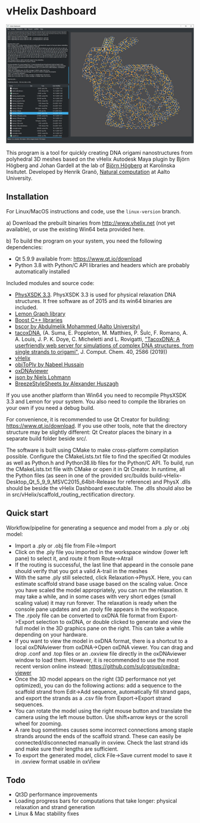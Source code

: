# vHelix Dashboard

![Dashboard view](doc/dashboard.jpg)

This program is a tool for quickly creating DNA origami nanostructures from polyhedral 3D meshes based on the vHelix Autodesk Maya plugin by Björn Högberg and Johan Gardell at the lab of [Björn Högberg](http://www.hogberglab.net/) at Karolinska Insitutet.
Developed by Henrik Granö, [Natural computation](https://research.cs.aalto.fi/nc/) at Aalto University.

## Installation

For Linux/MacOS instructions and code, use the `linux-version` branch.

a) Download the prebuilt binaries from http://www.vhelix.net (not yet available), or use the existing Win64 beta provided here.

b) To build the program on your system, you need the following dependencies:

- Qt 5.9.9 available from: https://www.qt.io/download
- Python 3.8 with Python/C API libraries and headers which are probably automatically installed

Included modules and source code:
- [PhysXSDK 3.3](https://github.com/yangzhengxing/PhysX-3.3). PhysXSDK 3.3 is used for physical relaxation DNA structures. It free software as of 2015 and its win64 binaries are included.
- [Lemon Graph library](https://lemon.cs.elte.hu/trac/lemon)
- [Boost C++ libraries](https://www.boost.org/)
- [bscor by Abdulmelik Mohammed (Aalto University)](https://github.com/mohamma1/bscor)
- [tacoxDNA](https://github.com/lorenzo-rovigatti/tacoxDNA),  (A. Suma, E. Poppleton, M. Matthies, P. Šulc, F. Romano, A. A. Louis, J. P. K. Doye, C. Micheletti and L. Rovigatti, ["TacoxDNA: A userfriendly web server for simulations of complex DNA structures, from single strands to origami"](https://doi.org/10.1002/jcc.26029), J. Comput. Chem. 40, 2586 (2019))
- [vHelix](http://www.vhelix.net)
- [objToPly by Nabeel Hussain](https://github.com/nabeel3133/file-converter-.obj-to-.ply)
- [oxDNAviewer](https://github.com/sulcgroup/oxdna-viewer)
- [json by Niels Lohmann](https://github.com/nlohmann/json)
- [BreezeStyleSheets by Alexander Huszagh](https://github.com/Alexhuszagh/BreezeStyleSheets)

If you use another platform than Win64 you need to recompile PhysXSDK 3.3 and Lemon for your system. You also need to compile the libraries on your own if you need a debug build.

For convenience, it is recommended to use Qt Creator for building: https://www.qt.io/download. If you use other tools, note that the directory structure may be slightly different: Qt Creator places the binary in a separate build folder beside src/.

The software is built using CMake to make cross-platform compilation possible. Configure the CMakeLists.txt file to find the specified Qt modules as well as Python.h and Python38.lib files for the Python/C API. To build, run the CMakeLists.txt file with CMake or open it in Qt Creator. In runtime, all the Python files (as seen in one of the provided src/builds build-vHelix-Desktop_Qt_5_9_9_MSVC2015_64bit-Release for reference) and PhysX .dlls should be beside the vHelix Dashboard executable. The .dlls should also be in src/vHelix/scaffold_routing_rectification directory.

## Quick start

Workflow/pipeline for generating a sequence and model from a .ply or .obj model:

- Import a .ply or .obj file from File->Import
- Click on the .ply file you imported in the workspace window (lower left pane) to select it, and route it from Route->Atrail
- If the routing is successful, the last line that appeard in the console pane should verify that you got a valid A-trail in the meshes
- With the same .ply still selected, click Relaxation->PhysX. Here, you can estimate scaffold strand base usage based on the scaling value. Once you have scaled the model appropriately, you can run the relaxation. It may take a while, and in some cases with very short edges (small scaling value) it may run forever. The relaxation is ready when the console pane updates and an .rpoly file appears in the workspace.
- The .rpoly file can be converted to oxDNA file format from Export->Export selection to oxDNA, or double clicked to generate and view the full model in the 3D graphics pane on the right. This can take a while depending on your hardware.
- If you want to view the model in oxDNA format, there is a shortcut to a local oxDNAviewer from oxDNA->Open oxDNA viewer. You can drag and drop .conf and .top files or an .oxview file directly in the oxDNAviewer window to load them. However, it is recommended to use the most recent version online instead: https://github.com/sulcgroup/oxdna-viewer
- Once the 3D model appears on the right (3D performance not yet optimized), you can do the following actions: add a sequence to the scaffold strand from Edit->Add sequence, automatically fill strand gaps, and export the strands as a .csv file from Export->Export strand sequences.
- You can rotate the model using the right mouse button and translate the camera using the left mouse button. Use shift+arrow keys or the scroll wheel for zooming.
- A rare bug sometimes causes some incorrect connections among staple strands around the ends of the scaffold strand. These can easily be connected/disconnected manually in oxview. Check the last strand ids and make sure their lengths are sufficient.
- To export the generated model, click File->Save current model to save it in .oxview format usable in oxView

## Todo

- Qt3D performance improvements
- Loading progress bars for computations that take longer: physical relaxation and strand generation
- Linux & Mac stability fixes